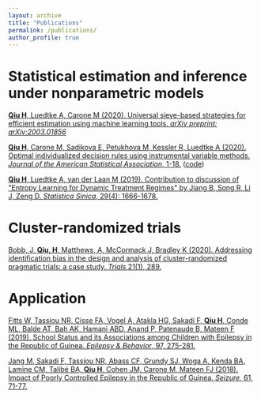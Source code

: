 ```yaml
---
layout: archive
title: "Publications"
permalink: /publications/
author_profile: true
---
```


<!-- {% if author.googlescholar %}-->
<!--  You can also find my articles on <u><a href="{{author.googlescholar}}">my Google Scholar profile</a>.</u>-->
<!--{% endif %}-->

<!--{% include base_path %}-->

<!--{% for post in site.publications reversed %}-->
<!--  {% include archive-single.html %}-->
<!--{% endfor %}-->

# Statistical estimation and inference under nonparametric models

[**Qiu H**, Luedtke A, Carone M (2020). Universal sieve-based strategies for efficient estimation using machine
learning tools. *arXiv preprint: arXiv:2003.01856*](https://arxiv.org/abs/2003.01856)

[**Qiu H**, Carone M, Sadikova E, Petukhova M, Kessler R, Luedtke A (2020). Optimal individualized decision
rules using instrumental variable methods. *Journal of the American Statistical Association*, 1-18.](https://www.tandfonline.com/doi/abs/10.1080/01621459.2020.1745814) ([code](https://www.tandfonline.com/doi/suppl/10.1080/01621459.2020.1745814?scroll=top))

[**Qiu H**, Luedtke A, van der Laan M (2019). Contribution to discussion of "Entropy Learning for Dynamic
Treatment Regimes" by Jiang B, Song R, Li J, Zeng D. *Statistica Sinica*, 29(4): 1666-1678.](http://www3.stat.sinica.edu.tw/statistica/oldpdf/A29N41-9.pdf?vol=29&num=4&art=10)

# Cluster-randomized trials

[Bobb, J, **Qiu, H**, Matthews, A, McCormack J, Bradley K (2020). Addressing identification bias in the design
and analysis of cluster-randomized pragmatic trials: a case study. *Trials* 21(1), 289.](https://trialsjournal.biomedcentral.com/articles/10.1186/s13063-020-4148-z)

# Application

[Fitts W, Tassiou NR, Cisse FA, Vogel A, Atakla HG, Sakadi F, **Qiu H**, Conde ML, Balde AT, Bah AK,
Hamani ABD, Anand P, Patenaude B, Mateen F (2019). School Status and its Associations among Children
with Epilepsy in the Republic of Guinea. *Epilepsy & Behavior*, 97, 275-281.](https://pubmed.ncbi.nlm.nih.gov/31260925/)

[Jang M, Sakadi F, Tassiou NR, Abass CF, Grundy SJ, Woga A, Kenda BA, Lamine CM, Talibé BA, **Qiu H**,
Cohen JM, Carone M, Mateen FJ (2018). Impact of Poorly Controlled Epilepsy in the Republic of Guinea.
*Seizure*, 61, 71-77.](https://pubmed.ncbi.nlm.nih.gov/30114675/)
